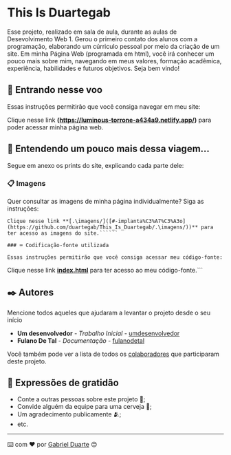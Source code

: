 # This Is Duartegab

Esse projeto, realizado em sala de aula, durante as aulas de Desevolvimento Web 1. Gerou o primeiro contato dos alunos com a programação, elaborando um cúrriculo pessoal por meio da criação de um site. Em minha Página Web (programada em html), você irá conhecer um pouco mais sobre mim, navegando em meus valores, formação acadêmica, experiência, habilidades e futuros objetivos. Seja bem vindo!

## 🚀 Entrando nesse voo

Essas instruções permitirão que você consiga navegar em meu site:

Clique nesse link **(https://luminous-torrone-a434a9.netlify.app/)** para poder acessar minha página web.


## 📄 Entendendo um pouco mais dessa viagem...

Segue em anexo os prints do site, explicando cada parte dele:



### 📋 Imagens

Quer consultar as imagens de minha página individualmente? Siga as instruções:

```
Clique nesse link **[.\imagens/]([#-implanta%C3%A7%C3%A3o](https://github.com/duartegab/This_Is_Duartegab/.\imagens/))** para ter acesso as imagens do site.``````

### ⌨️ Codificação-fonte utilizada

Essas instruções permitirão que você consiga acessar meu código-fonte:
```
Clique nesse link **[index.html]([#-implanta%C3%A7%C3%A3o](https://github.com/duartegab/This_Is_Duartegab/index.html))** para ter acesso ao meu código-fonte.```

## ✒️ Autores

Mencione todos aqueles que ajudaram a levantar o projeto desde o seu início

* **Um desenvolvedor** - *Trabalho Inicial* - [umdesenvolvedor](https://github.com/linkParaPerfil)
* **Fulano De Tal** - *Documentação* - [fulanodetal](https://github.com/linkParaPerfil)

Você também pode ver a lista de todos os [colaboradores](https://github.com/usuario/projeto/colaboradores) que participaram deste projeto.

## 🎁 Expressões de gratidão

* Conte a outras pessoas sobre este projeto 📢;
* Convide alguém da equipe para uma cerveja 🍺;
* Um agradecimento publicamente 🫂;
* etc.


---
⌨️ com ❤️ por [Gabriel Duarte](https://.github.com/duartegab) 😊
